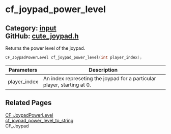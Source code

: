 [//]: # (This file is automatically generated by Cute Framework's docs parser.)
[//]: # (Do not edit this file by hand!)
[//]: # (See: https://github.com/RandyGaul/cute_framework/blob/master/samples/docs_parser.cpp)
[](../header.md ':include')

# cf_joypad_power_level

Category: [input](/api_reference?id=input)  
GitHub: [cute_joypad.h](https://github.com/RandyGaul/cute_framework/blob/master/include/cute_joypad.h)  
---

Returns the power level of the joypad.

```cpp
CF_JoypadPowerLevel cf_joypad_power_level(int player_index);
```

Parameters | Description
--- | ---
player_index | An index represeting the joypad for a particular player, starting at 0.

## Related Pages

[CF_JoypadPowerLevel](/input/cf_joypadpowerlevel.md)  
[cf_joypad_power_level_to_string](/input/cf_joypad_power_level_to_string.md)  
CF_Joypad  
